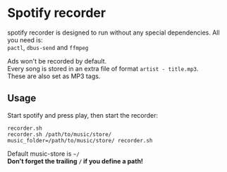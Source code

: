 # Spotify recorder

spotify recorder is designed to run without any special dependencies. All you need is:   
`pactl`, `dbus-send` and `ffmpeg` 

Ads won't be recorded by default.  
Every song is stored in an extra file of format `artist - title.mp3`.   
These are also set as MP3 tags.

## Usage
Start spotify and press play, then start the recorder:

`recorder.sh`  
`recorder.sh /path/to/music/store/`  
`music_folder=/path/to/music/store/ recorder.sh`  

Default music-store is `~/`  
**Don't forget the trailing `/` if you define a path!**

